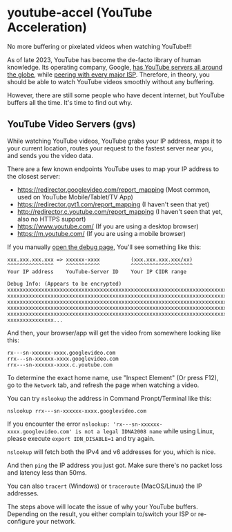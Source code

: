# youtube-accel (YouTube Acceleration)

No more buffering or pixelated videos when watching YouTube!!!

As of late 2023, YouTube has become the de-facto library of human knowledge. Its operating company, Google, [has YouTube servers all around the globe](https://www.google.com/get/videoqualityreport/#how_video_gets_to_you), while [peering with every major ISP](https://peering.google.com/). Therefore, in theory, you should be able to watch YouTube videos smoothly without any buffering.

However, there are still some people who have decent internet, but YouTube buffers all the time. It's time to find out why.

## YouTube Video Servers (gvs)

While watching YouTube videos, YouTube grabs your IP address, maps it to your current location, routes your request to the fastest server near you, and sends you the video data.

There are a few known endpoints YouTube uses to map your IP address to the closest server:

- https://redirector.googlevideo.com/report_mapping (Most common, used on YouTube Mobile/Tablet/TV App)
- https://redirector.gvt1.com/report_mapping (I haven't seen that yet)
- http://redirector.c.youtube.com/report_mapping (I haven't seen that yet, also no HTTPS support)
- https://www.youtube.com/ (If you are using a desktop browser)
- https://m.youtube.com/ (If you are using a mobile browser)

If you manually [open the debug page](https://redirector.googlevideo.com/report_mapping "YouTube Report Mapping"), You'll see something like this:

```
xxx.xxx.xxx.xxx => xxxxxx-xxxx          (xxx.xxx.xxx.xxx/xx)
^^^^^^^^^^^^^^^    ^^^^^^^^^^^          ^^^^^^^^^^^^^^^^^^^^
Your IP address    YouTube-Server ID    Your IP CIDR range

Debug Info: (Appears to be encrypted)
xxxxxxxxxxxxxxxxxxxxxxxxxxxxxxxxxxxxxxxxxxxxxxxxxxxxxxxxxxxxxxxxxxxxxxxxxxxxxxxx
xxxxxxxxxxxxxxxxxxxxxxxxxxxxxxxxxxxxxxxxxxxxxxxxxxxxxxxxxxxxxxxxxxxxxxxxxxxxxxxx
xxxxxxxxxxxxxxxxxxxxxxxxxxxxxxxxxxxxxxxxxxxxxxxxxxxxxxxxxxxxxxxxxxxxxxxxxxxxxxxx
xxxxxxxxxxxxxxxxxxxxxxxxxxxxxxxxxxxxxxxxxxxxxxxxxxxxxxxxxxxxxxxxxxxxxxxxxxxxxxxx
xxxxxxxxxxxxxxxxxxxxxxxxxxxxxxxxxxxxxxxxxxxxxxxxxxxxxxxxxxxxxxxxxxxxxxxxxxxxxxxx
xxxxxxxxxxxxxxx...
```

And then, your browser/app will get the video from somewhere looking like this:

```
rx---sn-xxxxxx-xxxx.googlevideo.com
rrx---sn-xxxxxx-xxxx.googlevideo.com
rrx---sn-xxxxxx-xxxx.c.youtube.com
```

To determine the exact home name, use "Inspect Element" (Or press F12), go to the `Network` tab, and refresh the page when watching a video.

You can try `nslookup` the address in Command Pronpt/Terminal like this:

```
nslookup rrx---sn-xxxxxx-xxxx.googlevideo.com
```

If you encounter the error `nslookup: 'rx---sn-xxxxxx-xxxx.googlevideo.com' is not a legal IDNA2008 name` while using Linux, please execute `export IDN_DISABLE=1` and try again.

`nslookup` will fetch both the IPv4 and v6 addresses for you, which is nice.

And then `ping` the IP address you just got. Make sure there's no packet loss and latency less than 50ms.

You can also `tracert` (Windows) or `traceroute` (MacOS/Linux) the IP addresses.

The steps above will locate the issue of why your YouTube buffers. Depending on the result, you either complain to/switch your ISP or re-configure your network.
